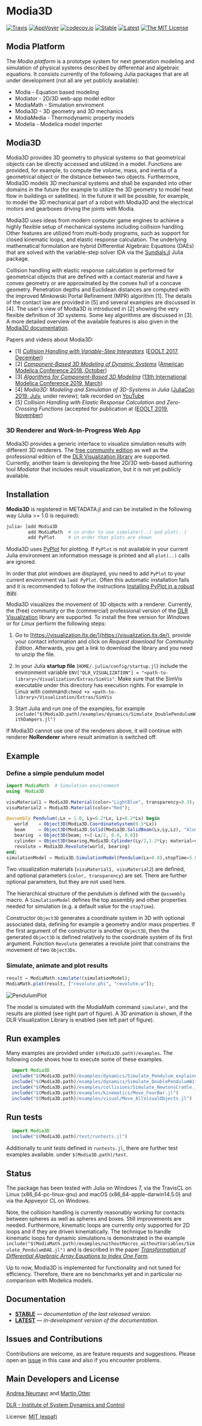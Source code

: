 # Modia3D

[![Travis](https://travis-ci.org/ModiaSim/Modia3D.jl.svg?branch=master)](https://travis-ci.org/ModiaSim/Modia3D.jl)
[![AppVoyer](https://ci.appveyor.com/api/projects/status/github/ModiaSim/Modia3D.jl?svg=true)](https://ci.appveyor.com/project/MartinOtter/modia3d-jl)
[![codecov.io](http://codecov.io/github/ModiaSim/Modia3D.jl/coverage.svg?branch=master)](http://codecov.io/github/ModiaSim/Modia3D.jl?branch=master)
[![Stable](https://img.shields.io/badge/docs-stable-blue.svg)](https://ModiaSim.github.io/Modia3D.jl/stable)
[![Latest](https://img.shields.io/badge/docs-latest-blue.svg)](https://ModiaSim.github.io/Modia3D.jl/latest)
[![The MIT License](https://img.shields.io/badge/license-MIT-brightgreen.svg?style=flat-square)](https://github.com/ModiaSim/Modia3D.jl/blob/master/LICENSE.md)


## Modia Platform

The *Modia platform* is a prototype system for next generation modeling and simulation of physical systems described by differential and algebraic equations. It consists currently of the following Julia packages that are all under development (not all are yet publicly available):

- Modia - Equation based modeling
- Modiator - 2D/3D web-app model editor
- ModiaMath - Simulation enviroment
- Modia3D - 3D geometry and 3D mechanics
- ModiaMedia - Thermodynamic property models
- Modelia - Modelica model importer


## Modia3D

Modia3D provides 3D geometry to physical systems so that geometrical objects can be
directly accessed and utilized in a model. Functions are provided, for example, to compute the volume,
mass, and inertia of a geometrical object or the distance between two objects.
Furthermore, Modia3D models 3D mechanical systems and shall be expanded into other domains in the future
(for example to utilize the 3D geometry to model heat flow in buildings or satellites).
In the future it will be possible, for example, to model the 3D mechanical part of a robot with Modia3D and the electrical motors and gearboxes driving the joints with Modia.

Modia3D uses ideas from modern computer game engines to achieve a highly flexible setup of mechanical systems including collision handling. Other features are utilized from multi-body programs, such as support for closed kinematic loops, and elastic response calculation. The underlying mathematical formulation are hybrid Differential Algebraic Equations (DAEs) that are solved with the variable-step solver IDA via the [Sundials.jl](https://github.com/JuliaDiffEq/Sundials.jl) Julia package.

Collision handling with elastic response calculation is performed for geometrical objects that are defined with a contact material and have a convex geometry or are approximated by the convex hull of a concave geometry.
Penetration depths and Euclidean distances are computed with the improved Minkowski Portal Refinement (MPR) algorithm [1].
The details of the contact law are provided in [5] and several examples are discussed in [4]. The user's view of Modia3D is introduced in [2] showing the very flexible definition of 3D systems. Some key algorithms are discussed in [3].
A more detailed overview of the available features is also given in the [Modia3D documentation](https://ModiaSim.github.io/Modia3D.jl/stable).

Papers and videos about Modia3D:

- [1] *[Collision Handling with Variable-Step Integrators](docs/resources/documentation/CollisionHandling_Neumayr_Otter_2017.pdf)* ([EOOLT 2017, December](http://www.eoolt.org/2017/))
- [2] *[Component-Based 3D Modeling of Dynamic Systems](http://www.ep.liu.se/ecp/154/019/ecp18154019.pdf)* ([American Modelica Conference 2018, October](https://www.modelica.org/events/modelica2018Americas/index_html))
- [3] *[Algorithms for Component-Based 3D Modeling](http://www.ep.liu.se/ecp/157/039/ecp19157039.pdf)* ([13th International Modelica Conference 2019, March](https://modelica.org/events/modelica2019))
- [4] *Modia3D: Modeling and Simulation of 3D-Systems in Julia* ([JuliaCon 2019, July](https://juliacon.org/2019/), under review); talk recorded on [YouTube](https://www.youtube.com/watch?v=b3WfqXZRKpA)
- [5] *Collision Handling with Elastic Response Calculation and Zero-Crossing Functions* (accepted for publication at ([EOOLT 2019, November](http://www.eoolt.org/2019/))

### 3D Renderer and Work-In-Progress Web App
Modia3D provides a generic interface to visualize simulation results with different 3D renderers. The [free community edition](https://visualization.ltx.de/) as well as the professional edition of the
[DLR Visualization library](http://www.systemcontrolinnovationlab.de/the-dlr-visualization-library/) are supported. Currently, another team is developing the free 2D/3D web-based authoring tool *Modiator* that includes result visualization, but it is not yet publicly available.


## Installation
**Modia3D** is registered in METADATA.jl and can be installed in the following way (Julia >= 1.0 is required):

```julia
julia> ]add Modia3D
        add ModiaMath  # in order to use simulate!(..) and plot(..)
        add PyPlot     # in order that plots are shown
```

Modia3D uses [PyPlot](https://github.com/JuliaPy/PyPlot.jl) for plotting. If `PyPlot` is not available in your current Julia environment an information message is printed and all `plot(..)` calls are ignored.

In order that plot windows are displayed, you need to add `PyPlot` to your current environment via `]add PyPlot`. Often this automatic installation fails and it is recommended to follow the instructions [Installing PyPlot in a robust way](https://github.com/ModiaSim/ModiaMath.jl/wiki/Installing-PyPlot-in-a-robust-way).

Modia3D visualizes the movement of 3D objects with a renderer. Currently, the (free) community or the (commercial) professional version of the [DLR Visualization](http://www.systemcontrolinnovationlab.de/the-dlr-visualization-library/) library are supported. To install the free version for *Windows* or for *Linux* perform the following steps:

1. Go to [https://visualization.ltx.de/](https://visualization.ltx.de/), provide your contact information and click on *Request download* for *Community Edition*. Afterwards, you get a link to download the library and you need to unzip the file.

2. In your Julia **startup file** (`HOME/.julia/config/startup.jl`) include the environment variable `ENV["DLR_VISUALIZATION"] = "<path-to-library>/Visualization/Extras/SimVis"`. Make sure that the SimVis executable under this directory has execution rights. For example in Linux with command:`chmod +x <path-to-library>/Visualization/Extras/SimVis`

3. Start Julia and run one of the examples, for example   `include("$(Modia3D.path)/examples/dynamics/Simulate_DoublePendulumWithDampers.jl")`

If Modia3D cannot use one of the renderers above, it will continue with renderer **NoRenderer** where result animation is switched off.


## Example

### Define a simple pendulum model

```julia
import ModiaMath  # Simulation environment
using  Modia3D

visuMaterial1 = Modia3D.Material(color="LightBlue", transparency=0.3);
visuMaterial2 = Modia3D.Material(color="Red");

@assembly Pendulum(;Lx = 1.0, Ly=0.2*Lx, Lz=0.2*Lx) begin
   world    = Object3D(Modia3D.CoordinateSystem(0.5*Lx))
   beam     = Object3D(Modia3D.Solid(Modia3D.SolidBeam(Lx,Ly,Lz), "Aluminium", visuMaterial1))
   bearing  = Object3D(beam; r=[-Lx/2, 0.0, 0.0])
   cylinder = Object3D(bearing,Modia3D.Cylinder(Ly/2,1.2*Ly; material=visuMaterial2))
   revolute = Modia3D.Revolute(world, bearing)
end;
simulationModel = Modia3D.SimulationModel(Pendulum(Lx=0.8),stopTime=5.0);
```

Two visualization materials (`visuMaterial1, visuMaterial2`) are defined, and optional parameters (`color, transparency`) are set. There are further optional parameters, but they are not used here.

The hierarchical structure of the pendulum is defined with the `@assembly` macro. A `SimulationModel` defines the top assembly and other properties needed for simulation (e.g. a default value for the `stopTime`).

Constructor `Object3D` generates a coordinate system in 3D with optional associated data, defining
for example a geometry and/or mass properties.
If the first argument of the constructor is another `Object3D`, then the generated `Object3D`
is defined relatively to the coordinate system of its first argument.
Function `Revolute` generates a revolute joint that constrains the movement of two `Object3Ds`.


### Simulate, animate and plot results

```julia
result = ModiaMath.simulate!(simulationModel);
ModiaMath.plot(result, ["revolute.phi", "revolute.w"]);
```

![PendulumPlot](docs/resources/images/pendulum_readme.png)

The model is simulated with the ModiaMath command `simulate!`, and the results are plotted (see right part of figure). A 3D animation is shown, if the DLR Visualization Library is enabled (see left part of figure).


## Run examples

Many examples are provided under `$(Modia3D.path)/examples`.
The following code shows how to execute some of these examples.

```julia
  import Modia3D
  include("$(Modia3D.path)/examples/dynamics/Simulate_Pendulum_explained.jl")
  include("$(Modia3D.path)/examples/dynamics/Simulate_DoublePendulumWithDampers.jl")
  include("$(Modia3D.path)/examples/collisions/Simulate_NewtonsCradle.jl")
  include("$(Modia3D.path)/examples/kinematics/Move_FourBar.jl")
  include("$(Modia3D.path)/examples/visual/Move_AllVisualObjects.jl")
```


## Run tests

```julia
  import Modia3D
  include("$(Modia3D.path)/test/runtests.jl")
```

Additionally to unit tests defined in `runtests.jl`, there are further test examples available.
under `$(Modia3D.path)/test`.


## Status
The package has been tested with Julia on Windows 7, via the TravisCL on Linux (x86_64-pc-linux-gnu) and macOS (x86_64-apple-darwin14.5.0) and via the Appveyor CL on Windows.

Note, the collision handling is currently reasonably working for contacts between spheres as well as spheres and boxes. Still improvements are needed. Furthermore, kinematic loops are currently only supported for 2D loops and if they are driven kinematically. The technique to handle kinematic loops for dynamic simulations is demonstrated in the example `include("$(ModiaMath.path)/examples/withoutMacros_withoutVariables/Simulate_PendulumDAE.jl")` and is described in the paper *[Transformation of Differential Algebraic Array Equations to Index One Form](http://www.ep.liu.se/ecp/132/064/ecp17132565.pdf)*.

Up to now, Modia3D is implemented for functionality and not tuned for efficiency. Therefore, there are no benchmarks yet and in particular no comparison with Modelica models.

## Documentation
- [**STABLE**](https://ModiaSim.github.io/Modia3D.jl/stable) &mdash; *documentation of the last released version.*
- [**LATEST**](https://ModiaSim.github.io/Modia3D.jl/latest) &mdash; *in-development version of the documentation.*

## Issues and Contributions
Contributions are welcome, as are feature requests and suggestions.
Please open an [issue](https://github.com/Modia/Modia3D.jl/issues) in this case and also if you encounter problems.


## Main Developers and License
[Andrea Neumayr](mailto:andrea.neumayr@dlr.de) and [Martin Otter](https://rmc.dlr.de/sr/de/staff/martin.otter/)

[DLR - Institute of System Dynamics and Control](https://www.dlr.de/sr/en)

License: [MIT (expat)](LICENSE.md)
